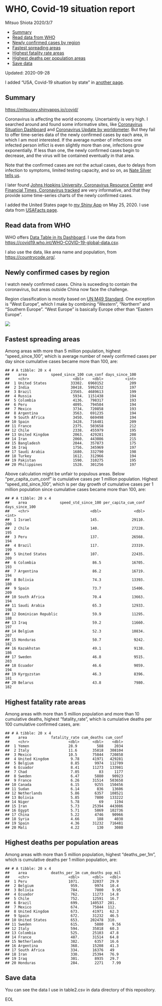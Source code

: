 WHO, Covid-19 situation report
================
Mitsuo Shiota
2020/3/7

  - [Summary](#summary)
  - [Read data from WHO](#read-data-from-who)
  - [Newly confirmed cases by region](#newly-confirmed-cases-by-region)
  - [Fastest spreading areas](#fastest-spreading-areas)
  - [Highest fatality rate areas](#highest-fatality-rate-areas)
  - [Highest deaths per population
    areas](#highest-deaths-per-population-areas)
  - [Save data](#save-data)

Updated: 2020-09-28

I added “USA, Covid-19 situation by state” in [another page](USA.md).

## Summary

<https://mitsuoxv.shinyapps.io/covid/>

Coronavirus is affecting the world economy. Uncertaintiy is very high. I
searched around and found some informative sites, like [Coronavirus
Situation
Dashboard](https://who.maps.arcgis.com/apps/opsdashboard/index.html#/c88e37cfc43b4ed3baf977d77e4a0667)
and [Coronavirus Update by
worldometer](https://www.worldometers.info/coronavirus/). But they fail
to offer time-series data of the newly confirmed cases by each area, in
which I am most interested. If the average number of infections one
infected person inflict is even slightly more than one, infections grow
exponentially. If less than one, the newly confirmed cases begin to
decrease, and the virus will be contained eventually in that area.

Note that the confirmed cases are not the actual cases, due to delays
from infection to symptoms, limited testing capacity, and so on, as
[Nate Silver tells
us](https://fivethirtyeight.com/features/coronavirus-case-counts-are-meaningless/).

I later found [Johns Hopkins University, Coronavirus Resource
Center](https://coronavirus.jhu.edu/) and [Financial Times, Coronavirus
tracked](https://www.ft.com/content/a26fbf7e-48f8-11ea-aeb3-955839e06441)
are very informative, and that they provide some time-series charts of
the newly confirmed cases.

I added the United States page to [my Shiny
App](https://mitsuoxv.shinyapps.io/covid/) on May 25, 2020. I use data
from [USAFacts
page](https://usafacts.org/visualizations/coronavirus-covid-19-spread-map/).

## Read data from WHO

WHO offers [Data Table in its Dashboard](https://covid19.who.int/table).
I use the data from
<https://covid19.who.int/WHO-COVID-19-global-data.csv>.

I also use the data, like area name and population, from
<https://countrycode.org/>.

## Newly confirmed cases by region

I watch newly confirmed cases. China is suceeding to contain the
coronavirus, but areas outside China now face the challenge.

Region classification is mostly based on [UN M49
Standard](https://unstats.un.org/unsd/methodology/m49/). One exception
is “West Europe”, which I make by combining “Western”, “Northern” and
“Southern Europe”. “West Europe” is basically Europe other than
“Eastern Europe”.

![](README_files/figure-gfm/chart-1.png)<!-- -->

## Fastest spreading areas

Among areas with more than 5 million population, highest
“speed\_since\_100”, which is average number of newly confirmed cases
per day since cumulative cases became more than 100, are:

    ## # A tibble: 20 x 4
    ##    area           speed_since_100 cum_conf days_since_100
    ##    <chr>                    <dbl>    <dbl>          <int>
    ##  1 United States           33302.  6960152            209
    ##  2 India                   30418.  5992532            197
    ##  3 Brazil                  23565.  4689613            199
    ##  4 Russia                   5934.  1151438            194
    ##  5 Colombia                 4136.   798317            193
    ##  6 Peru                     4095.   794584            194
    ##  7 Mexico                   3734.   720858            193
    ##  8 Argentina                3563.   691235            194
    ##  9 South Africa             3450.   669498            194
    ## 10 Spain                    3428.   716481            209
    ## 11 France                   2375.   503658            212
    ## 12 Chile                    2338.   455979            195
    ## 13 United Kingdom           2063.   429281            208
    ## 14 Iran                     2060.   443086            215
    ## 15 Bangladesh               2044.   357873            175
    ## 16 Iraq                     1756.   345969            197
    ## 17 Saudi Arabia             1680.   332790            198
    ## 18 Turkey                   1612.   312966            194
    ## 19 Pakistan                 1590.   310275            195
    ## 20 Philippines              1528.   301256            197

Above calculation might be unfair to populous areas. Below
“per\_capita\_cum\_conf” is cumulative cases per 1 million population.
Highest “speed\_std\_since\_100”, which is per day growth of cumulative
cases per 1 million population since cumulative cases became more than
100, are:

    ## # A tibble: 20 x 4
    ##    area               speed_std_since_100 per_capita_cum_conf days_since_100
    ##    <chr>                            <dbl>               <dbl>          <int>
    ##  1 Israel                           145.               29110.            200
    ##  2 Chile                            140.               27228.            195
    ##  3 Peru                             137.               26568.            194
    ##  4 Brazil                           117.               23319.            199
    ##  5 United States                    107.               22435.            209
    ##  6 Colombia                          86.5              16705.            193
    ##  7 Argentina                         86.2              16719.            194
    ##  8 Bolivia                           74.3              13393.            180
    ##  9 Spain                             73.7              15406.            209
    ## 10 South Africa                      70.4              13663.            194
    ## 11 Saudi Arabia                      65.3              12933.            198
    ## 12 Dominican Republic                59.9              11295.            188
    ## 13 Iraq                              59.2              11660.            197
    ## 14 Belgium                           52.3              10834.            207
    ## 15 Honduras                          50.7               9242.            182
    ## 16 Kazakhstan                        49.1               9138.            186
    ## 17 Sweden                            46.8               9515.            203
    ## 18 Ecuador                           46.6               9059.            194
    ## 19 Kyrgyzstan                        46.3               8396.            181
    ## 20 Belarus                           43.8               7980.            182

## Highest fatality rate areas

Among areas with more than 5 million population and more than 10
cumulative deaths, highest “fatality\_rate”, which is cumulative deaths
per 100 cumulative confirmed cases, are:

    ## # A tibble: 20 x 4
    ##    area           fatality_rate cum_deaths cum_conf
    ##    <chr>                  <dbl>      <dbl>    <dbl>
    ##  1 Yemen                  28.9         588     2034
    ##  2 Italy                  11.6       35818   308104
    ##  3 Mexico                 10.5       75844   720858
    ##  4 United Kingdom          9.78      41971   429281
    ##  5 Belgium                 8.85       9974   112709
    ##  6 Ecuador                 8.41      11273   133981
    ##  7 Chad                    7.05         83     1177
    ##  8 Sweden                  6.47       5880    90923
    ##  9 France                  6.26      31514   503658
    ## 10 Canada                  6.15       9255   150456
    ## 11 Sudan                   6.14        836    13606
    ## 12 Netherlands             5.86       6357   108521
    ## 13 Bolivia                 5.85       7800   133222
    ## 14 Niger                   5.78         69     1194
    ## 15 Iran                    5.73      25394   443086
    ## 16 Egypt                   5.71       5869   102736
    ## 17 China                   5.22       4746    90966
    ## 18 Syria                   4.66        188     4038
    ## 19 Spain                   4.36      31232   716481
    ## 20 Mali                    4.22        130     3080

## Highest deaths per population areas

Among areas with more than 5 million population, highest
“deaths\_per\_1m”, which is cumulative deaths per 1 million
population, are:

    ## # A tibble: 20 x 4
    ##    area           deaths_per_1m cum_deaths pop_mil
    ##    <chr>                  <dbl>      <dbl>   <dbl>
    ##  1 Peru                   1071.      32037   29.9 
    ##  2 Belgium                 959.       9974   10.4 
    ##  3 Bolivia                 784.       7800    9.95
    ##  4 Ecuador                 762.      11273   14.8 
    ##  5 Chile                   752.      12591   16.7 
    ##  6 Brazil                  699.     140537  201.  
    ##  7 Mexico                  674.      75844  112.  
    ##  8 United Kingdom          673.      41971   62.3 
    ##  9 Spain                   672.      31232   46.5 
    ## 10 United States           653.     202478  310.  
    ## 11 Sweden                  615.       5880    9.56
    ## 12 Italy                   594.      35818   60.3 
    ## 13 Colombia                525.      25103   47.8 
    ## 14 France                  487.      31514   64.8 
    ## 15 Netherlands             382.       6357   16.6 
    ## 16 Argentina               368.      15208   41.3 
    ## 17 South Africa            334.      16376   49   
    ## 18 Iran                    330.      25394   76.9 
    ## 19 Iraq                    301.       8935   29.7 
    ## 20 Honduras                284.       2271    7.99

## Save data

You can see the data I use in table2.csv in data directory of this
repository.

EOL
